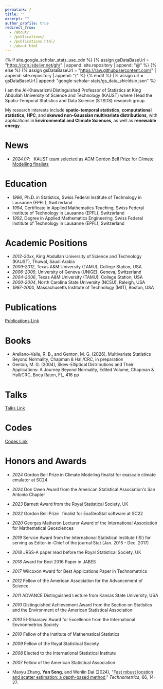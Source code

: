 ```yaml
---
permalink: /
title: ""
excerpt: ""
author_profile: true
redirect_from: 
  - /about/
  - /publications/
  - /publications.html/
  - /about.html
---
```


{% if site.google_scholar_stats_use_cdn %}
{% assign gsDataBaseUrl = "https://cdn.jsdelivr.net/gh/" | append: site.repository | append: "@" %}
{% else %}
{% assign gsDataBaseUrl = "https://raw.githubusercontent.com/" | append: site.repository | append: "/" %}
{% endif %}
{% assign url = gsDataBaseUrl | append: "google-scholar-stats/gs_data_shieldsio.json" %}

<span class='anchor' id='about-me'></span>

I am the Al-Khawarizmi Distinguished Professor of Statistics at King Abdullah University of Science and Technology (KAUST) where I lead the Spatio-Temporal Statistics and Data Science (STSDS) research group.

My research interests include **spatio-temporal statistics**, **computational statistics**, **HPC**, and **skewed non-Gaussian multivariate distributions**, with applications in **Environmental and Climate Sciences**, as well as **renewable energy**. 

# News
- *2024.07*: &nbsp; [KAUST team selected as ACM Gordon Bell Prize for Climate Modelling finalists](https://cemse.kaust.edu.sa/news/kaust-team-selected-acm-gordon-bell-prize-climate-modelling-finalists)

# Education
- *1996*, Ph.D. in Statistics, Swiss Federal Institute of Technology in Lausanne (EPFL), Switzerland
- *1994*, Certificate in Applied Mathematics Teaching, Swiss Federal Institute of Technology in Lausanne (EPFL), Switzerland 
- *1992*, Degree in Applied Mathematics Engineering, Swiss Federal Institute of Technology in Lausanne (EPFL), Switzerland 

# Academic Positions
- *2012-20xx*, King Abdullah University of Science and Technology (KAUST), Thuwal, Saudi Arabia
- *2009-2012*, Texas A&M University (TAMU), College Station, USA
- *2006-2009*, University of Geneva (UNIGE), Geneva, Switzerland
- *2004-2006*, Texas A&M University (TAMU), College Station, USA
- *2000-2004*, North Carolina State University (NCSU), Raleigh, USA
- *1997-2000*, Massachusetts Institute of Technology (MIT), Boston, USA

# Publications
[Publications Link](https://marcgenton.github.io/_pages/publications.md)

# Books
- Arellano-Valle, R. B., and Genton, M. G. (2026), Multivariate Statistics Beyond Normality, Chapman & Hall/CRC, in preparation
- Genton, M. G. (2004), Skew-Elliptical Distributions and Their Applications: A Journey Beyond Normality, Edited Volume, Chapman & Hall/CRC, Boca Raton, FL, 416 pp

# Talks
[Talks Link](https://marcgenton.github.io/)

# Codes
[Codes Link](https://marcgenton.github.io/)

# Honors and Awards
- *2024* Gordon Bell Prize in Climate Modeling finalist for exascale climate emulator at SC24
- *2024* Don Owen Award from the American Statistical Association's San Antonio Chapter
- *2023* Barnett Award from the Royal Statistical Society, UK
- *2022* Gordon Bell Prize  finalist for ExaGeoStat software at SC22
- *2020* Georges Matheron Lecturer Award of the International Association for Mathematical Geosciences
- *2019* Service Award from the International Statistical Institute (ISI) for serving as Editor-in-Chief of the journal Stat (Jan. 2015 - Dec. 2017)
- *2018* JRSS-A paper read before the Royal Statistical Society, UK
- *2018* Award for Best 2016 Paper in JABES
- *2017* Wilcoxon Award for Best Applications Paper in Technometrics
- *2012* Fellow of the American Association for the Advancement of Science
- *2011* ADVANCE Distinguished Lecture from Kansas State University, USA
- *2010* Distinguished Achievement Award from the Section on Statistics and the Environment of the American Statistical Association
- *2010* El-Shaarawi Award for Excellence from the International Environmetrics Society
- *2010* Fellow of the Institute of Mathematical Statistics
- *2009* Fellow of the Royal Statistical Society
- *2008* Elected to the International Statistical Institute
- *2007* Fellow of the American Statistical Association

 



- Maoyu Zhang, **Yan Song**, and Wenlin Dai (2024), "[Fast robust location and scatter estimation: a depth-based method](https://www.tandfonline.com/doi/full/10.1080/00401706.2023.2216246)," *Technometrics*, 66, 14-27.






